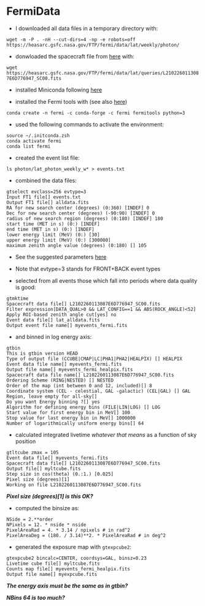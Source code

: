 # FermiData

- I downloaded all data files in a temporary directory with:

`wget -m -P . -nH --cut-dirs=4 -np -e robots=off https://heasarc.gsfc.nasa.gov/FTP/fermi/data/lat/weekly/photon/`

- donwloaded the spacecraft file from [here](https://heasarc.gsfc.nasa.gov/FTP/fermi/data/lat/queries) with:

`wget https://heasarc.gsfc.nasa.gov/FTP/fermi/data/lat/queries/L2102260113087E6D776947_SC00.fits`

- installed Miniconda following [here](https://docs.conda.io/en/latest/miniconda.html)

- installed the Fermi tools with (see also [here](https://github.com/fermi-lat/Fermitools-conda/wiki/Installation-Instructions))

`conda create -n fermi -c conda-forge -c fermi fermitools python=3`

- used the following commands to activate the environment:

```
source ~/.initconda.zsh
conda activate fermi
conda list fermi
```

- created the event list file:

`ls photon/lat_photon_weekly_w* > events.txt`

- combined the data files:

```
gtselect evclass=256 evtype=3 
Input FT1 file[] events.txt
Output FT1 file[] alldata.fits
RA for new search center (degrees) (0:360) [INDEF] 0
Dec for new search center (degrees) (-90:90) [INDEF] 0
radius of new search region (degrees) (0:180) [INDEF] 180
start time (MET in s) (0:) [INDEF] 
end time (MET in s) (0:) [INDEF] 
lower energy limit (MeV) (0:) [30]
upper energy limit (MeV) (0:) [300000]
maximum zenith angle value (degrees) (0:180) [] 105
```

- See the suggested parameters [here](https://fermi.gsfc.nasa.gov/ssc/data/analysis/documentation/Cicerone/Cicerone_Data_Exploration/Data_preparation.html)

- Note that evtype=3 stands for FRONT+BACK event types

- selected from all events those which fall into periods where data quality is good:

```
gtmktime
Spacecraft data file[] L2102260113087E6D776947_SC00.fits
Filter expression[DATA_QUAL>0 && LAT_CONFIG==1 && ABS(ROCK_ANGLE)<52] 
Apply ROI-based zenith angle cut[yes] no
Event data file[] lat_alldata.fits
Output event file name[] myevents_fermi.fits
```

- and binned in log energy axis:

```
gtbin                                                                                                                                                                                                                                                         
This is gtbin version HEAD
Type of output file (CCUBE|CMAP|LC|PHA1|PHA2|HEALPIX) [] HEALPIX
Event data file name[] myevents_fermi.fits
Output file name[] myevents_fermi_healpix.fits
Spacecraft data file name[] L2102260113087E6D776947_SC00.fits
Ordering Scheme (RING|NESTED) [] NESTED
Order of the map (int between 0 and 12, included)[] 8
Coordinate system (CEL - celestial, GAL -galactic) (CEL|GAL) [] GAL
Region, leave empty for all-sky[] 
Do you want Energy binning ?[] yes
Algorithm for defining energy bins (FILE|LIN|LOG) [] LOG
Start value for first energy bin in MeV[] 100
Stop value for last energy bin in MeV[] 1000000
Number of logarithmically uniform energy bins[] 64
```

- calculated integrated livetime *whatever that means* as a function of sky position

```
gtltcube zmax = 105                                                                                                                                                                                                                                                            Event data file[] myevents_fermi.fits 
Spacecraft data file[] L2102260113087E6D776947_SC00.fits 
Output file[] myltcube.fits
Step size in cos(theta) (0.:1.) [0.025] 
Pixel size (degrees)[1]
Working on file L2102260113087E6D776947_SC00.fits
```

***Pixel size (degrees)[1] is this OK?***

- computed the binsize as: 

```
NSide = 2.**order
NPixels = 12. * nside * nside
PixelAreaRad = 4. * 3.14 / npixels # in rad^2
PixelAreaDeg = (180. / 3.14)**2. * PixelAreaRad # in deg^2
```

- generated the exposure map with `gtexpcube2`:

```
gtexpcube2 bincalc=CENTER, coordsys=GAL, binsz=0.23
Livetime cube file[] myltcube.fits
Counts map file[] myevents_fermi_healpix.fits
Output file name[] myexpcube.fits
```

***The energy axis must be the same as in gtbin?***

***NBins 64 is too much?***
